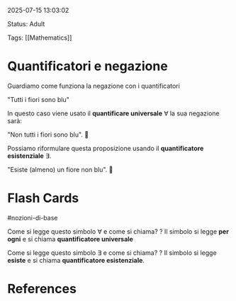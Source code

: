 2025-07-15 13:03:02

Status: Adult

Tags: [[Mathematics]]

# Quantificatori e negazione

Guardiamo come funziona la negazione con i quantificatori

"Tutti i fiori sono blu"

In questo caso viene usato il **quantificare universale** $\forall$ la sua negazione sarà:

"Non tutti i fiori sono blu". 🔄

Possiamo riformulare questa proposizione usando il **quantificatore esistenziale** $\exists$.

"Esiste (almeno) un fiore non blu". 🔄

# Flash Cards
#nozioni-di-base 

Come si legge questo simbolo $\forall$ e come si chiama?
?
Il simbolo si legge **per ogni** e si chiama **quantificatore universale**
<!--SR:!2025-07-21,4,270-->

Come si legge questo simbolo $\exists$ e come si chiama?
?
Il simbolo si legge **esiste** e si chiama **quantificatore esistenziale**.
<!--SR:!2025-07-21,4,270-->

# References